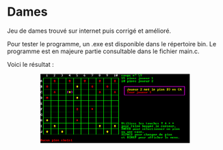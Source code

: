 # Dames
Jeu de dames trouvé sur internet puis corrigé et amélioré.

Pour tester le programme, un .exe est disponible dans le répertoire bin.
Le programme est en majeure partie consultable dans le fichier main.c.

Voici le résultat :
<p align="center">
  <img src="https://github.com/ClaireGouessant/Dames/blob/master/Dames.png" width="350"/>
</p>
